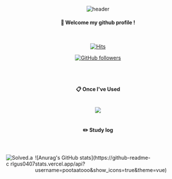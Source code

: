 <div align="center"> 

![header](https://capsule-render.vercel.app/api?type=square&color=gradient&height=150&section=header&text=Pootaatooo&fontColor=auto&fontSize=70&animation=fadeIn&fontAlignY=55&desc=%20&descAlignY=62&descAlign=62)
  
####  :wave: Welcome my github profile !

  <br/>
  
[![Hits](https://hits.seeyoufarm.com/api/count/incr/badge.svg?url=https%3A%2F%2Fgithub.com%2Fpootaatooo&count_bg=%2368C6AF&title_bg=%2378A9CA&icon=&icon_color=%23E7E7E7&title=hits&edge_flat=false)](https://hits.seeyoufarm.com)

[![GitHub followers](https://img.shields.io/github/followers/pootaatooo?style=social)](https://github.com/pootaatooo)

  <br/>
  <br/>
  
####  :clipboard: Once I've Used 
  
  <br/>
  
<img src="https://img.shields.io/badge/github-181717?style=for-the-badge&logo=github&logoColor=white">

 
   <br/>
   <br/>
 
#### :pencil2: Study log
 
  <br/>
  
</div>

  <br/>

<div style="display: flex; justify-content: space-between;">
  <img src="http://mazassumnida.wtf/api/v2/generate_badge?boj=rlgus0407" alt="Solved.ac rlgus0407">
  ![Anurag's GitHub stats](https://github-readme-stats.vercel.app/api?username=pootaatooo&show_icons=true&theme=vue)

</div>



